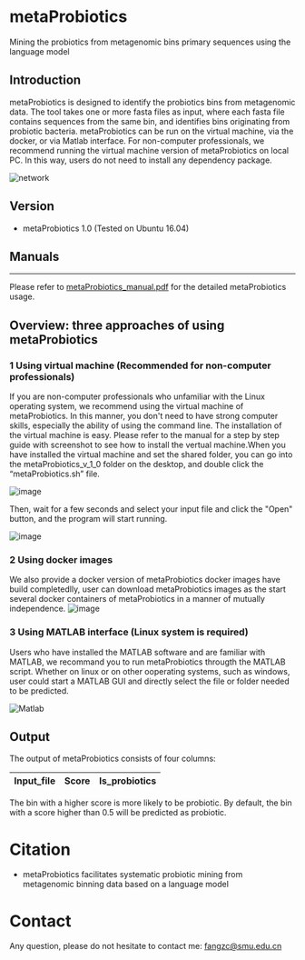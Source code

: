 # metaProbiotics
Mining the probiotics from metagenomic bins primary sequences using the language model

## Introduction

metaProbiotics is designed to identify the probiotics bins from metagenomic data. The tool takes one or more fasta files as input, where each fasta file contains sequences from the same bin, and identifies bins originating from probiotic bacteria. metaProbiotics can be run on the virtual machine, via the docker, or via Matlab interface. For non-computer professionals, we recommend running the virtual machine version of metaProbiotics on local PC. In this way, users do not need to install any dependency package.

![network](https://github.com/zhenchengfang/metaProbiotics/assets/48039512/093960ca-853c-45d7-a171-4cb5a2a46416)

## Version
+ metaProbiotics 1.0 (Tested on Ubuntu 16.04)

## Manuals
------------
Please refer to [metaProbiotics_manual.pdf](https://github.com/zhenchengfang/metaProbiotics/blob/main/metaProbiotics_manual.pdf) for the detailed metaProbiotics usage.

## Overview: three approaches of using metaProbiotics

### 1 Using virtual machine (Recommended for non-computer professionals)

If you are non-computer professionals who unfamiliar with the Linux operating system, we recommend using the virtual machine of metaProbiotics. In this manner, you don't need to have strong computer skills, especially the ability of using the command line. The installation of the virtual machine is easy. Please refer to the manual for a step by step guide with screenshot to see how to install the vertual machine.When you have installed the virtual machine and set the shared folder, you can go into the metaProbiotics_v_1_0 folder on the desktop, and double click the “metaProbiotics.sh” file.

![image](https://github.com/zhenchengfang/metaProbiotics/assets/48039512/0eed9a33-fc83-4d30-a3ef-608febf52015)



Then, wait for a few seconds and select your input file and click the "Open" button, and the program will start running. 

![image](https://github.com/zhenchengfang/metaProbiotics/assets/48039512/71032c12-ed15-4dad-b0c8-46b7085b68f4)


### 2 Using docker images

We also provide a docker version of metaProbiotics docker images have build completedlly, user can download metaProbiotics images as the start several docker containers of metaProbiotics in a manner of mutually independence.
![image](https://github.com/zhenchengfang/metaProbiotics/assets/48039512/450e1cb7-a0ad-441d-8b1a-33869965835f)

### 3 Using MATLAB interface (Linux system is required)

Users who have installed the MATLAB software and are familiar with MATLAB, we recommand you to run metaProbiotics througth the MATLAB script. Whether on linux or on other ooperating systems, such as windows, user could start a MATLAB GUI and directly select the file or folder needed to be predicted.


![Matlab](https://github.com/zhenchengfang/metaProbiotics/assets/48039512/ee76b5b6-3552-43ce-97f9-64a6cc45a04e)





  


  
## Output

The output of metaProbiotics consists of four columns:

Input_file | Score | Is_probiotics |
---------- | ----- | ------------- |

The bin with a higher score is more likely to be probiotic. By default, the bin with a score higher than 0.5 will be predicted as probiotic.



# Citation
+ metaProbiotics facilitates systematic probiotic mining from metagenomic binning data based on a language model


# Contact
Any question, please do not hesitate to contact me: fangzc@smu.edu.cn
